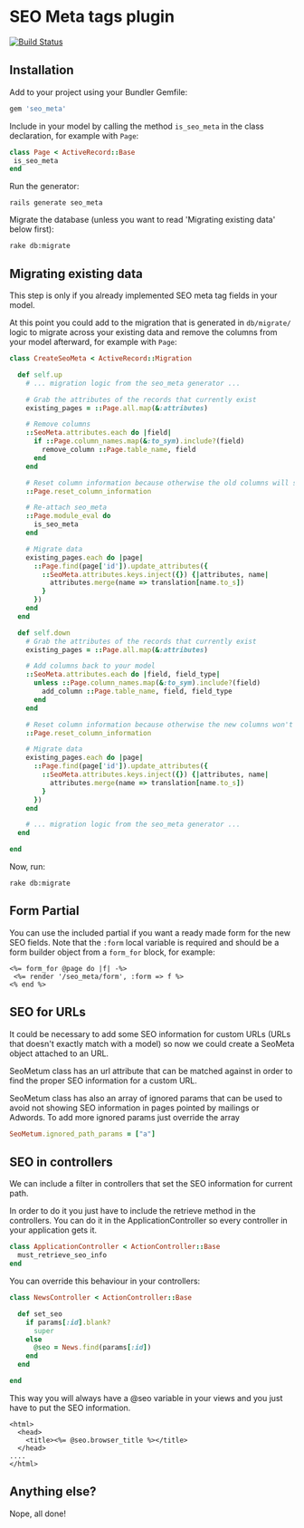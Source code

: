 # SEO Meta tags plugin

[![Build Status](https://travis-ci.org/parndt/seo_meta.png)](https://travis-ci.org/parndt/seo_meta)

## Installation

Add to your project using your Bundler Gemfile:

```ruby
gem 'seo_meta'
```

Include in your model by calling the method `is_seo_meta` in the class declaration,
for example with `Page`:

```ruby
class Page < ActiveRecord::Base
 is_seo_meta
end
```

Run the generator:

    rails generate seo_meta

Migrate the database (unless you want to read 'Migrating existing data' below first):

    rake db:migrate

## Migrating existing data

This step is only if you already implemented SEO meta tag fields in your model.

At this point you could add to the migration that is generated in `db/migrate/`
logic to migrate across your existing data and remove the columns from your model
afterward, for example with `Page`:

```ruby
class CreateSeoMeta < ActiveRecord::Migration

  def self.up
    # ... migration logic from the seo_meta generator ...

    # Grab the attributes of the records that currently exist
    existing_pages = ::Page.all.map(&:attributes)

    # Remove columns
    ::SeoMeta.attributes.each do |field|
      if ::Page.column_names.map(&:to_sym).include?(field)
        remove_column ::Page.table_name, field
      end
    end

    # Reset column information because otherwise the old columns will still exist.
    ::Page.reset_column_information

    # Re-attach seo_meta
    ::Page.module_eval do
      is_seo_meta
    end

    # Migrate data
    existing_pages.each do |page|
      ::Page.find(page['id']).update_attributes({
        ::SeoMeta.attributes.keys.inject({}) {|attributes, name|
          attributes.merge(name => translation[name.to_s])
        }
      })
    end
  end

  def self.down
    # Grab the attributes of the records that currently exist
    existing_pages = ::Page.all.map(&:attributes)

    # Add columns back to your model
    ::SeoMeta.attributes.each do |field, field_type|
      unless ::Page.column_names.map(&:to_sym).include?(field)
        add_column ::Page.table_name, field, field_type
      end
    end

    # Reset column information because otherwise the new columns won't exist yet.
    ::Page.reset_column_information

    # Migrate data
    existing_pages.each do |page|
      ::Page.find(page['id']).update_attributes({
        ::SeoMeta.attributes.keys.inject({}) {|attributes, name|
          attributes.merge(name => translation[name.to_s])
        }
      })
    end

    # ... migration logic from the seo_meta generator ...
  end

end
```

Now, run:

    rake db:migrate

## Form Partial

You can use the included partial if you want a ready made form for the new SEO fields.
Note that the `:form` local variable is required and should be a form builder object
from a `form_for` block, for example:

```erb
<%= form_for @page do |f| -%>
 <%= render '/seo_meta/form', :form => f %>
<% end %>
```

## SEO for URLs

It could be necessary to add some SEO information for custom URLs (URLs that doesn't exactly match with a model) so now we could create a SeoMeta object attached to an URL.

SeoMetum class has an url attribute that can be matched against in order to find the proper SEO information for a custom URL.

SeoMetum class has also an array of ignored params that can be used to avoid not showing SEO information in pages pointed by mailings or Adwords. To add more ignored params just override the array

```ruby
SeoMetum.ignored_path_params = ["a"]
```

## SEO in controllers

We can include a filter in controllers that set the SEO information for current path.

In order to do it you just have to include the retrieve method in the controllers. You can do it in the ApplicationController so every controller in your application gets it.

```ruby
class ApplicationController < ActionController::Base
  must_retrieve_seo_info
end

```

You can override this behaviour in your controllers:

```ruby
class NewsController < ActionController::Base

  def set_seo
    if params[:id].blank?
      super
    else
      @seo = News.find(params[:id])
    end
  end

end

```

This way you will always have a @seo variable in your views and you just have to put the SEO information.


```erb
<html>
  <head>
    <title><%= @seo.browser_title %></title>
  </head>
....
</html>
```

## Anything else?

Nope, all done!
